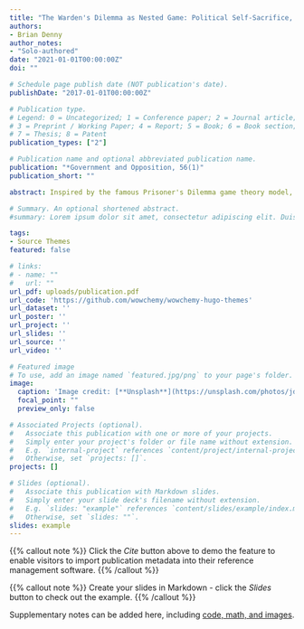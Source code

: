 ```yaml
---
title: "The Warden's Dilemma as Nested Game: Political Self-Sacrifice, Instrumental Rationality, and Third Parties"
authors:
- Brian Denny
author_notes:
- "Solo-authored"
date: "2021-01-01T00:00:00Z"
doi: ""

# Schedule page publish date (NOT publication's date).
publishDate: "2017-01-01T00:00:00Z"

# Publication type.
# Legend: 0 = Uncategorized; 1 = Conference paper; 2 = Journal article;
# 3 = Preprint / Working Paper; 4 = Report; 5 = Book; 6 = Book section;
# 7 = Thesis; 8 = Patent
publication_types: ["2"]

# Publication name and optional abbreviated publication name.
publication: "*Government and Opposition, 56(1)"
publication_short: ""

abstract: Inspired by the famous Prisoner's Dilemma game theory model, Karin Marie Fierke introduced the Warden's Dilemma to explain self-sacrifice and compromise in asymmetric interactions and to show that such an explanation requires a social ontology. She applied her model to Irish Republican Army hunger strikes in 1980–1981. Her model, however, closely resembles what game theorists call a ‘nested game’. This article (re)introduces the nested Warden's Dilemma, focuses on the tripartite relationship inherent to the model and examines hunger strikes as part of a strategy potentially informed by instrumental rationality and knowledge of the Warden's Dilemma dynamic. After briefly discussing the implications of approaching self-sacrificial behaviour from a rationalist perspective, a case study of strategic non-violence in Myanmar (Burma) demonstrates how third parties can both diffuse instrumental rationality regarding political self-sacrifice and facilitate patterns of resistance that appear to capitalize on the Warden's Dilemma dynamic.

# Summary. An optional shortened abstract.
#summary: Lorem ipsum dolor sit amet, consectetur adipiscing elit. Duis posuere tellus ac convallis placerat. Proin tincidunt magna sed ex sollicitudin condimentum.

tags:
- Source Themes
featured: false

# links:
# - name: ""
#   url: ""
url_pdf: uploads/publication.pdf
url_code: 'https://github.com/wowchemy/wowchemy-hugo-themes'
url_dataset: ''
url_poster: ''
url_project: ''
url_slides: ''
url_source: ''
url_video: ''

# Featured image
# To use, add an image named `featured.jpg/png` to your page's folder. 
image:
  caption: 'Image credit: [**Unsplash**](https://unsplash.com/photos/jdD8gXaTZsc)'
  focal_point: ""
  preview_only: false

# Associated Projects (optional).
#   Associate this publication with one or more of your projects.
#   Simply enter your project's folder or file name without extension.
#   E.g. `internal-project` references `content/project/internal-project/index.md`.
#   Otherwise, set `projects: []`.
projects: []

# Slides (optional).
#   Associate this publication with Markdown slides.
#   Simply enter your slide deck's filename without extension.
#   E.g. `slides: "example"` references `content/slides/example/index.md`.
#   Otherwise, set `slides: ""`.
slides: example
---
```


{{% callout note %}}
Click the *Cite* button above to demo the feature to enable visitors to import publication metadata into their reference management software.
{{% /callout %}}

{{% callout note %}}
Create your slides in Markdown - click the *Slides* button to check out the example.
{{% /callout %}}

Supplementary notes can be added here, including [code, math, and images](https://wowchemy.com/docs/writing-markdown-latex/).
